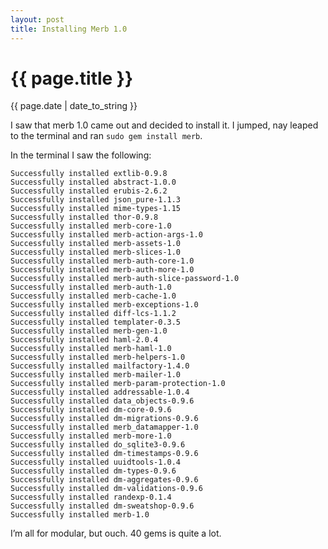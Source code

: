 ```yaml
---
layout: post
title: Installing Merb 1.0
---
```

{{ page.title }}
================
<p class="meta">{{ page.date | date_to_string }}</p>

I saw that merb 1.0 came out and decided to install it. I jumped, nay leaped to the terminal and ran `sudo gem install merb`.

In the terminal I saw the following:

    Successfully installed extlib-0.9.8
    Successfully installed abstract-1.0.0
    Successfully installed erubis-2.6.2
    Successfully installed json_pure-1.1.3
    Successfully installed mime-types-1.15
    Successfully installed thor-0.9.8
    Successfully installed merb-core-1.0
    Successfully installed merb-action-args-1.0
    Successfully installed merb-assets-1.0
    Successfully installed merb-slices-1.0
    Successfully installed merb-auth-core-1.0
    Successfully installed merb-auth-more-1.0
    Successfully installed merb-auth-slice-password-1.0
    Successfully installed merb-auth-1.0
    Successfully installed merb-cache-1.0
    Successfully installed merb-exceptions-1.0
    Successfully installed diff-lcs-1.1.2
    Successfully installed templater-0.3.5
    Successfully installed merb-gen-1.0
    Successfully installed haml-2.0.4
    Successfully installed merb-haml-1.0
    Successfully installed merb-helpers-1.0
    Successfully installed mailfactory-1.4.0
    Successfully installed merb-mailer-1.0
    Successfully installed merb-param-protection-1.0
    Successfully installed addressable-1.0.4
    Successfully installed data_objects-0.9.6
    Successfully installed dm-core-0.9.6
    Successfully installed dm-migrations-0.9.6
    Successfully installed merb_datamapper-1.0
    Successfully installed merb-more-1.0
    Successfully installed do_sqlite3-0.9.6
    Successfully installed dm-timestamps-0.9.6
    Successfully installed uuidtools-1.0.4
    Successfully installed dm-types-0.9.6
    Successfully installed dm-aggregates-0.9.6
    Successfully installed dm-validations-0.9.6
    Successfully installed randexp-0.1.4
    Successfully installed dm-sweatshop-0.9.6
    Successfully installed merb-1.0

I’m all for modular, but ouch. 40 gems is quite a lot.
